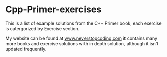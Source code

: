# Cpp-Primer-exercises
This is a list of example solutions from the C++ Primer book, each exercise is catergorized by Exercise section.

My website can be found at www.neverstopcoding.com it contains many more books and exercise solutions with in depth solution, although it isn't updated frequently.
